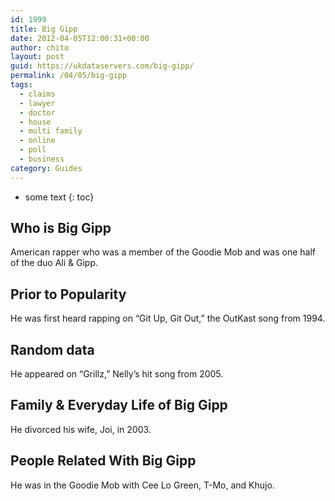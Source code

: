 ```yaml
---
id: 1999
title: Big Gipp
date: 2012-04-05T12:00:31+00:00
author: chito
layout: post
guid: https://ukdataservers.com/big-gipp/
permalink: /04/05/big-gipp
tags:
  - claims
  - lawyer
  - doctor
  - house
  - multi family
  - online
  - poll
  - business
category: Guides
---
```


* some text
{: toc}


## Who is  Big Gipp
                  
                  
                  
American rapper who was a member of the Goodie Mob and was one half of the duo Ali & Gipp.
                  
                
                
                
## Prior to Popularity 
                  
                  
                  
He was first heard rapping on &#8220;Git Up, Git Out,&#8221; the OutKast song from 1994.
                  
                
                
                
## Random data 
                  
                  
                  
He appeared on &#8220;Grillz,&#8221; Nelly&#8217;s hit song from 2005.
                  
                
                
                
## Family & Everyday Life of Big Gipp
                  
                  
                  
He divorced his wife, Joi, in 2003.
                  
                
                
                
## People Related With  Big Gipp
                  
                  
                  
He was in the Goodie Mob with Cee Lo Green, T-Mo, and Khujo.
                  
                
              
            
          
          
          
    
    
  
